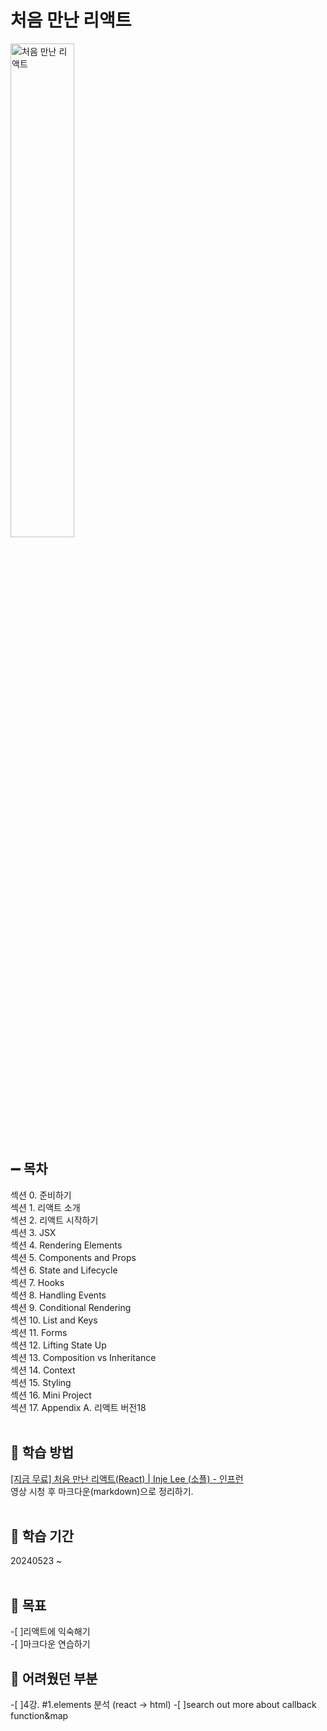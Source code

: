 # 처음 만난 리액트

<img src="https://image.yes24.com/goods/124149305/XL" alt="처음 만난 리액트" width="45%" height="45%">

<br>

## :heavy_minus_sign: 목차
섹션 0. 준비하기 <br>
섹션 1. 리액트 소개<br>
섹션 2. 리액트 시작하기<br>
섹션 3. JSX<br>
섹션 4. Rendering Elements<br>
섹션 5. Components and Props<br>
섹션 6. State and Lifecycle<br>
섹션 7. Hooks<br>
섹션 8. Handling Events<br>
섹션 9. Conditional Rendering<br>
섹션 10. List and Keys<br>
섹션 11. Forms<br>
섹션 12. Lifting State Up<br>
섹션 13. Composition vs Inheritance<br>
섹션 14. Context<br>
섹션 15. Styling<br>
섹션 16. Mini Project<br>
섹션 17. Appendix A. 리액트 버전18<br>
<br>

## :pushpin: 학습 방법
[[지금 무료] 처음 만난 리액트(React) | Inje Lee (소플) - 인프런](https://www.inflearn.com/course/처음-만난-리액트#reviews) <br> 영상 시청 후 마크다운(markdown)으로 정리하기. 
<br> <br> 

## :pushpin: 학습 기간
20240523 ~
<br><br> 

## :pushpin: 목표
-[ ]리액트에 익숙해기 <br>
-[ ]마크다운 연습하기

## :pushpin: 어려웠던 부분
-[ ]4강. #1.elements 분석 (react -> html)
-[ ]search out more about callback function&map 
